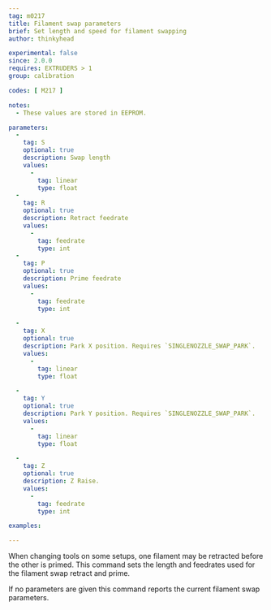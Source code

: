 ```yaml
---
tag: m0217
title: Filament swap parameters
brief: Set length and speed for filament swapping
author: thinkyhead

experimental: false
since: 2.0.0
requires: EXTRUDERS > 1
group: calibration

codes: [ M217 ]

notes:
  - These values are stored in EEPROM.

parameters:
  -
    tag: S
    optional: true
    description: Swap length
    values:
      -
        tag: linear
        type: float
  -
    tag: R
    optional: true
    description: Retract feedrate
    values:
      -
        tag: feedrate
        type: int
  -
    tag: P
    optional: true
    description: Prime feedrate
    values:
      -
        tag: feedrate
        type: int

  -
    tag: X
    optional: true
    description: Park X position. Requires `SINGLENOZZLE_SWAP_PARK`.
    values:
      -
        tag: linear
        type: float

  -
    tag: Y
    optional: true
    description: Park Y position. Requires `SINGLENOZZLE_SWAP_PARK`.
    values:
      -
        tag: linear
        type: float

  -
    tag: Z
    optional: true
    description: Z Raise.
    values:
      -
        tag: feedrate
        type: int

examples:

---
```


When changing tools on some setups, one filament may be retracted before the other is primed. This command sets the length and feedrates used for the filament swap retract and prime.

If no parameters are given this command reports the current filament swap parameters.
